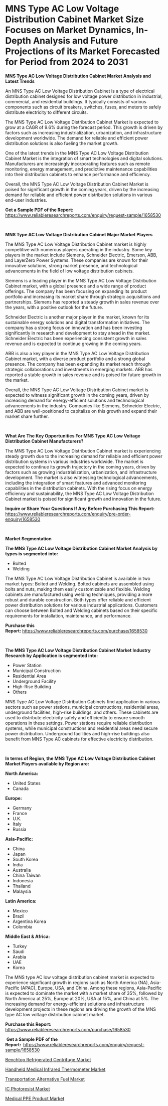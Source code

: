 <p><h1>MNS Type AC Low Voltage Distribution Cabinet Market Size Focuses on Market Dynamics, In-Depth Analysis and Future Projections of its Market Forecasted for Period from 2024 to 2031</h1></p><p><strong>MNS Type AC Low Voltage Distribution Cabinet Market Analysis and Latest Trends</strong></p>
<p><p>An MNS Type AC Low Voltage Distribution Cabinet is a type of electrical distribution cabinet designed for low voltage power distribution in industrial, commercial, and residential buildings. It typically consists of various components such as circuit breakers, switches, fuses, and meters to safely distribute electricity to different circuits.</p><p>The MNS Type AC Low Voltage Distribution Cabinet Market is expected to grow at a CAGR of 9.6% during the forecast period. This growth is driven by factors such as increasing industrialization, urbanization, and infrastructure development worldwide. The demand for reliable and efficient power distribution solutions is also fueling the market growth.</p><p>One of the latest trends in the MNS Type AC Low Voltage Distribution Cabinet Market is the integration of smart technologies and digital solutions. Manufacturers are increasingly incorporating features such as remote monitoring, energy management, and predictive maintenance capabilities into their distribution cabinets to enhance performance and efficiency.</p><p>Overall, the MNS Type AC Low Voltage Distribution Cabinet Market is poised for significant growth in the coming years, driven by the increasing demand for reliable and efficient power distribution solutions in various end-user industries.</p></p>
<p><strong>Get a Sample PDF of the Report:&nbsp;</strong> <a href="https://www.reliableresearchreports.com/enquiry/request-sample/1658530">https://www.reliableresearchreports.com/enquiry/request-sample/1658530</a></p>
<p>&nbsp;</p>
<p><strong>MNS Type AC Low Voltage Distribution Cabinet Major Market Players</strong></p>
<p><p>The MNS Type AC Low Voltage Distribution Cabinet market is highly competitive with numerous players operating in the industry. Some key players in the market include Siemens, Schneider Electric, Emerson, ABB, and LayerZero Power Systems. These companies are known for their innovative solutions, strong market presence, and technological advancements in the field of low voltage distribution cabinets.</p><p>Siemens is a leading player in the MNS Type AC Low Voltage Distribution Cabinet market, with a global presence and a wide range of product offerings. The company has been focusing on expanding its product portfolio and increasing its market share through strategic acquisitions and partnerships. Siemens has reported a steady growth in sales revenue over the years, with a positive outlook for the future.</p><p>Schneider Electric is another major player in the market, known for its sustainable energy solutions and digital transformation initiatives. The company has a strong focus on innovation and has been investing significantly in research and development to stay ahead in the market. Schneider Electric has been experiencing consistent growth in sales revenue and is expected to continue growing in the coming years.</p><p>ABB is also a key player in the MNS Type AC Low Voltage Distribution Cabinet market, with a diverse product portfolio and a strong global presence. The company has been expanding its market reach through strategic collaborations and investments in emerging markets. ABB has reported a stable growth in sales revenue and is poised for future growth in the market.</p><p>Overall, the MNS Type AC Low Voltage Distribution Cabinet market is expected to witness significant growth in the coming years, driven by increasing demand for energy-efficient solutions and technological advancements in the industry. Companies like Siemens, Schneider Electric, and ABB are well-positioned to capitalize on this growth and expand their market share further.</p></p>
<p>&nbsp;</p>
<p><strong>What Are The Key Opportunities For MNS Type AC Low Voltage Distribution Cabinet Manufacturers?</strong></p>
<p><p>The MNS Type AC Low Voltage Distribution Cabinet market is experiencing steady growth due to the increasing demand for reliable and efficient power distribution systems in various industries worldwide. The market is expected to continue its growth trajectory in the coming years, driven by factors such as growing industrialization, urbanization, and infrastructure development. The market is also witnessing technological advancements, including the integration of smart features and advanced monitoring capabilities in the distribution cabinets. With the rising focus on energy efficiency and sustainability, the MNS Type AC Low Voltage Distribution Cabinet market is poised for significant growth and innovation in the future.</p></p>
<p><strong>Inquire or Share Your Questions If Any Before Purchasing This Report:</strong> <a href="https://www.reliableresearchreports.com/enquiry/pre-order-enquiry/1658530">https://www.reliableresearchreports.com/enquiry/pre-order-enquiry/1658530</a></p>
<p>&nbsp;</p>
<p><strong>Market Segmentation</strong></p>
<p><strong>The MNS Type AC Low Voltage Distribution Cabinet Market Analysis by types is segmented into:</strong></p>
<p><ul><li>Bolted</li><li>Welding</li></ul></p>
<p><p>The MNS Type AC Low Voltage Distribution Cabinet is available in two market types: Bolted and Welding. Bolted cabinets are assembled using bolts and nuts, making them easily customizable and flexible. Welding cabinets are manufactured using welding techniques, providing a more robust and durable construction. Both types offer reliable and efficient power distribution solutions for various industrial applications. Customers can choose between Bolted and Welding cabinets based on their specific requirements for installation, maintenance, and performance.</p></p>
<p><strong>Purchase this Report:&nbsp;</strong><a href="https://www.reliableresearchreports.com/purchase/1658530">https://www.reliableresearchreports.com/purchase/1658530</a></p>
<p>&nbsp;</p>
<p><strong>The MNS Type AC Low Voltage Distribution Cabinet Market Industry Research by Application is segmented into:</strong></p>
<p><ul><li>Power Station</li><li>Municipal Construction</li><li>Residential Area</li><li>Underground Facility</li><li>High-Rise Building</li><li>Others</li></ul></p>
<p><p>MNS Type AC Low Voltage Distribution Cabinets find application in various sectors such as power stations, municipal constructions, residential areas, underground facilities, high-rise buildings, and others. These cabinets are used to distribute electricity safely and efficiently to ensure smooth operations in these settings. Power stations require reliable distribution systems, while municipal constructions and residential areas need secure power distribution. Underground facilities and high-rise buildings also benefit from MNS Type AC cabinets for effective electricity distribution.</p></p>
<p>&nbsp;</p>
<p><strong>In terms of Region, the MNS Type AC Low Voltage Distribution Cabinet Market Players available by Region are:</strong></p>
<p>
    <p> <strong> North America: </strong>
        <ul>
            <li>United States</li>
            <li>Canada</li>
        </ul>
        </p> 
    <p> <strong> Europe: </strong>
        <ul>
            <li>Germany</li>
            <li>France</li>
            <li>U.K.</li>
            <li>Italy</li>
            <li>Russia</li>
        </ul>
        </p> 
    <p> <strong> Asia-Pacific: </strong>
        <ul>
            <li>China</li>
            <li>Japan</li>
            <li>South Korea</li>
            <li>India</li>
            <li>Australia</li>
            <li>China Taiwan</li>
            <li>Indonesia</li>
            <li>Thailand</li>
            <li>Malaysia</li>
        </ul>
        </p> 
    <p> <strong> Latin America: </strong>
        <ul>
            <li>Mexico</li>
            <li>Brazil</li>
            <li>Argentina Korea</li>
            <li>Colombia</li>
        </ul>
        </p> 
    <p> <strong> Middle East & Africa: </strong>
        <ul>
            <li>Turkey</li>
            <li>Saudi</li>
            <li>Arabia</li>
            <li>UAE</li>
            <li>Korea</li>
        </ul>
    </p>
    </p>
<p><p>The MNS type AC low voltage distribution cabinet market is expected to experience significant growth in regions such as North America (NA), Asia-Pacific (APAC), Europe, USA, and China. Among these regions, Asia-Pacific is expected to dominate the market with a market share of 35%, followed by North America at 25%, Europe at 20%, USA at 15%, and China at 5%. The increasing demand for energy-efficient solutions and infrastructure development projects in these regions are driving the growth of the MNS type AC low voltage distribution cabinet market.</p></p>
<p><strong>Purchase this Report: </strong><a href="https://www.reliableresearchreports.com/purchase/1658530">https://www.reliableresearchreports.com/purchase/1658530</a></p>
<p>&nbsp;<strong>Get a Sample PDF of the Report:&nbsp;&nbsp;</strong><a href="https://www.reliableresearchreports.com/enquiry/request-sample/1658530">https://www.reliableresearchreports.com/enquiry/request-sample/1658530</a></p>
<p><strong></strong></p>
<p><p><a href="https://medium.com/@joycelucas56/benchtop-refrigerated-centrifuge-market-analysis-and-sze-forecasted-for-period-from-2024-to-2031-b294c340d05c">Benchtop Refrigerated Centrifuge Market</a></p><p><a href="https://medium.com/@marcellakin2023/handheld-medical-infrared-thermometer-market-competitive-analysis-market-trends-and-forecast-to-0309591ac961">Handheld Medical Infrared Thermometer Market</a></p><p><a href="https://github.com/jsmusil/Market-Research-Report-List-1/blob/main/transportation-alternative-fuel-market.md">Transportation Alternative Fuel Market</a></p><p><a href="https://github.com/yemakinde/Market-Research-Report-List-1/blob/main/ic-photoresist-market.md">IC Photoresist Market</a></p><p><a href="https://medium.com/p/aa901fbe8705/edit">Medical PPE Product Market</a></p></p>
